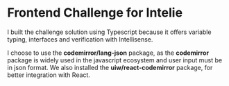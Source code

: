 # Frontend Challenge for Intelie

I built the challenge solution using Typescript because it offers variable typing, interfaces and verification with Intellisense.

I choose to use the __codemirror/lang-json__ package, as the __codemirror__ package is widely used in the javascript ecosystem and user input must be in json format. We also installed the __uiw/react-codemirror__ package, for better integration with React.
